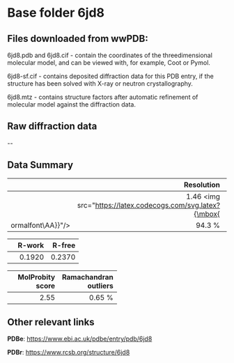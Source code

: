 # Base folder 6jd8

## Files downloaded from wwPDB:

6jd8.pdb and 6jd8.cif - contain the coordinates of the threedimensional molecular model, and can be viewed with, for example, Coot or Pymol.

6jd8-sf.cif - contains deposited diffraction data for this PDB entry, if the structure has been solved with X-ray or neutron crystallography.

6jd8.mtz - contains structure factors after automatic refinement of molecular model against the diffraction data.

## Raw diffraction data

--<br> 

## Data Summary
|   | Resolution | Completeness| I/sigma |
|---|-------------:|----------------:|--------------:|
|   |1.46 <img src="https://latex.codecogs.com/svg.latex?{\mbox{
ormalfont\AA}}"/>|94.3  %|<img width=50/>14.30|

|   | **R-work**| **R-free**   
|---|-------------:|----------------:|           
||0.1920|0.2370|

|   |**MolProbity<br>score**| **Ramachandran<br>outliers** 
|---|-------------:|----------------:|
||2.55|0.65 %|

## Other relevant links 
**PDBe**:  https://www.ebi.ac.uk/pdbe/entry/pdb/6jd8
 
**PDBr**: https://www.rcsb.org/structure/6jd8 

